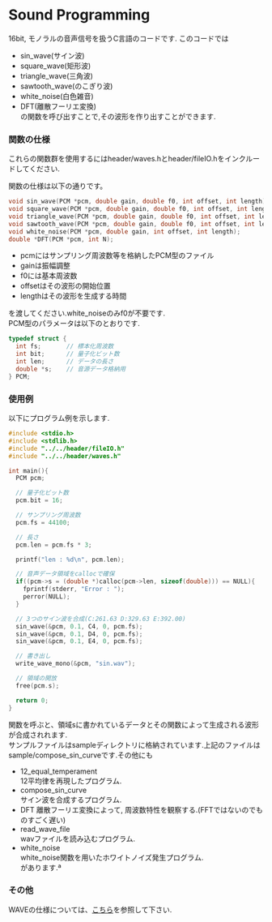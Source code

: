 # Sound Programming

16bit, モノラルの音声信号を扱うC言語のコードです.
このコードでは
* sin_wave(サイン波)
* square_wave(矩形波)
* triangle_wave(三角波)
* sawtooth_wave(のこぎり波)
* white_noise(白色雑音)
* DFT(離散フーリエ変換)  
の関数を呼び出すことで,その波形を作り出すことができます.

### 関数の仕様
これらの関数群を使用するにはheader/waves.hとheader/fileIO.hをインクルードしてください.

関数の仕様は以下の通りです。

```c
void sin_wave(PCM *pcm, double gain, double f0, int offset, int length);
void square_wave(PCM *pcm, double gain, double f0, int offset, int length);
void triangle_wave(PCM *pcm, double gain, double f0, int offset, int length);
void sawtooth_wave(PCM *pcm, double gain, double f0, int offset, int length);
void white_noise(PCM *pcm, double gain, int offset, int length);
double *DFT(PCM *pcm, int N);
```

* pcmにはサンプリング周波数等を格納したPCM型のファイル
* gainは振幅調整
* f0には基本周波数
* offsetはその波形の開始位置
* lengthはその波形を生成する時間

を渡してください.white_noiseのみf0が不要です.  
PCM型のパラメータは以下のとおりです.

```c
typedef struct {
  int fs;       // 標本化周波数
  int bit;      // 量子化ビット数
  int len;      // データの長さ
  double *s;    // 音源データ格納用
} PCM;
```

### 使用例
以下にプログラム例を示します.

```c
#include <stdio.h>
#include <stdlib.h>
#include "../../header/fileIO.h"
#include "../../header/waves.h"

int main(){
  PCM pcm;

  // 量子化ビット数
  pcm.bit = 16;

  // サンプリング周波数
  pcm.fs = 44100;

  // 長さ
  pcm.len = pcm.fs * 3;

  printf("len : %d\n", pcm.len);

  // 音声データ領域をcallocで確保
  if((pcm->s = (double *)calloc(pcm->len, sizeof(double))) == NULL){
    fprintf(stderr, "Error : ");
    perror(NULL);
  }

  // 3つのサイン波を合成(C:261.63 D:329.63 E:392.00)
  sin_wave(&pcm, 0.1, C4, 0, pcm.fs);
  sin_wave(&pcm, 0.1, D4, 0, pcm.fs);
  sin_wave(&pcm, 0.1, E4, 0, pcm.fs);

  // 書き出し
  write_wave_mono(&pcm, "sin.wav");

  // 領域の開放
  free(pcm.s);

  return 0;
}
```
関数を呼ぶと、領域sに書かれているデータとその関数によって生成される波形が合成されれます.  
サンプルファイルはsampleディレクトリに格納されています.上記のファイルはsample/compose_sin_curveです.その他にも
* 12_equal_temperament  
12平均律を再現したプログラム.  
* compose_sin_curve  
サイン波を合成するプログラム.
* DFT
離散フーリエ変換によって, 周波数特性を観察する.(FFTではないのでものすごく遅い)
* read_wave_file  
wavファイルを読み込むプログラム.
* white_noise  
white_noise関数を用いたホワイトノイズ発生プログラム.  
があります.ª

### その他
WAVEの仕様については、[こちら](./docs/WAVE.md)を参照して下さい.  